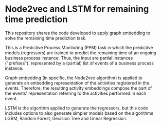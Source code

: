 # Node2vec and LSTM for remaining time prediction

This repository shares the code developed to apply graph embedding to solve the remaining time prediction task.

This is a Predictive Process Monitoring (PPM) task in which the predictive models (regressors) are trained to predict the remaining time of an ongoing business process instance. Thus, the input are partial instances ("prefixes"), represented by a (partial) list of events of a business process instance.  

Graph embedding (in specific, the Node2vec algorithm) is applied to generate an embedding representation of the activities registered in the events. Therefore, the resulting activity embeddings compose the part of the events' representation referring to the activities performed in each event.

LSTM is the algorithm applied to generate the regressors, but this code includes options to also generate simpler models based on the algorithms LGBM, Random Forest, Decision Tree and Linear Regression.
